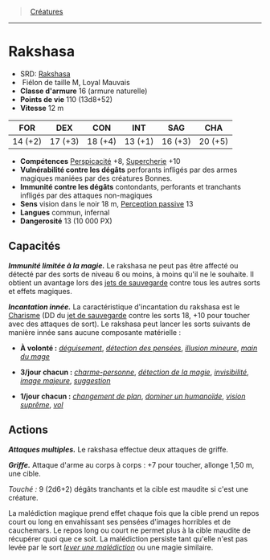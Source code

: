 ﻿---
!Monster
Family: MonsterHD
Type: Fiélon
Size: M
Alignment: Loyal Mauvais
ArmorClass: 16 (armure naturelle)
HitPoints: 110 (13d8+52)
Speed: 12 m
Strength: 14 (+2)
Dexterity: 17 (+3)
Constitution: 18 (+4)
Intelligence: 13 (+1)
Wisdom: 16 (+3)
Charisma: 20 (+5)
Skills: '[Perspicacité](hd_abilities_wisdom_perspicacite.md) +8, [Supercherie](hd_abilities_charisma_supercherie.md) +10'
DamageVulnerabilities: perforants infligés par des armes magiques maniées par des créatures Bonnes.
DamageImmunities: contondants, perforants et tranchants infligés par des attaques non-magiques
Senses: vision dans le noir 18 m, [Perception passive](hd_abilities_dexterity_perception_passive.md) 13
Languages: commun, infernal
Challenge: 13 (10 000 PX)
Id: monsters_hd.md#rakshasa
ParentLink: monsters_hd.md#créatures
Name: Rakshasa
ParentName: Créatures
NameLevel: 1
AltName: '[Rakshasa](srd_monsters_rakshasa.md)'
Attributes: {}
---
> [Créatures](hd_monsters.md)

---

# Rakshasa

- SRD: [Rakshasa](srd_monsters_rakshasa.md)
-  Fiélon de taille M, Loyal Mauvais
- **Classe d'armure** 16 (armure naturelle)
- **Points de vie** 110 (13d8+52)
- **Vitesse** 12 m

|FOR|DEX|CON|INT|SAG|CHA|
|---|---|---|---|---|---|
|14 (+2)|17 (+3)|18 (+4)|13 (+1)|16 (+3)|20 (+5)|

- **Compétences** [Perspicacité](hd_abilities_wisdom_perspicacite.md) +8, [Supercherie](hd_abilities_charisma_supercherie.md) +10
- **Vulnérabilité contre les dégâts** perforants infligés par des armes magiques maniées par des créatures Bonnes.
- **Immunité contre les dégâts** contondants, perforants et tranchants infligés par des attaques non-magiques
- **Sens** vision dans le noir 18 m, [Perception passive](hd_abilities_dexterity_perception_passive.md) 13
- **Langues** commun, infernal
- **Dangerosité** 13 (10 000 PX)

## Capacités

**_Immunité limitée à la magie._** Le rakshasa ne peut pas être affecté ou détecté par des sorts de niveau 6 ou moins, à moins qu'il ne le souhaite. Il obtient un avantage lors des [jets de sauvegarde](hd_abilities_jets_de_sauvegarde.md) contre tous les autres sorts et effets magiques.

**_Incantation innée._** La caractéristique d'incantation du rakshasa est le [Charisme](hd_abilities_charisma.md) (DD du [jet de sauvegarde](hd_abilities_jets_de_sauvegarde.md) contre les sorts 18, +10 pour toucher avec des attaques de sort). Le rakshasa peut lancer les sorts suivants de manière innée sans aucune composante matérielle :

* **À volonté :** _[déguisement](hd_spells_deguisement.md)_, _[détection des pensées](hd_spells_detection_des_pensees.md)_, _[illusion mineure](hd_spells_illusion_mineure.md)_, _[main du mage](hd_spells_main_du_mage.md)_

* **3/jour chacun :** _[charme-personne](hd_spells_charme_personne.md)_, _[détection de la magie](hd_spells_detection_de_la_magie.md)_, _[invisibilité](hd_spells_invisibilite.md)_, _[image majeure](hd_spells_image_majeure.md)_, _[suggestion](hd_spells_suggestion.md)_

* **1/jour chacun :** _[changement de plan](hd_spells_changement_de_plan.md)_, _[dominer un humanoïde](hd_spells_dominer_un_humanoide.md)_, _[vision suprême](hd_spells_vision_supreme.md)_, _[vol](hd_spells_vol.md)_

## Actions

**_Attaques multiples._** Le rakshasa effectue deux attaques de griffe.

**_Griffe._** Attaque d'arme au corps à corps : +7 pour toucher, allonge 1,50 m, une cible.

_Touché :_ 9 (2d6+2) dégâts tranchants et la cible est maudite si c'est une créature.

La malédiction magique prend effet chaque fois que la cible prend un repos court ou long en envahissant ses pensées d'images horribles et de cauchemars. Le repos long ou court ne permet plus à la cible maudite de récupérer quoi que ce soit. La malédiction persiste tant qu'elle n'est pas levée par le sort _[lever une malédiction](hd_spells_lever_une_malediction.md)_ ou une magie similaire.

